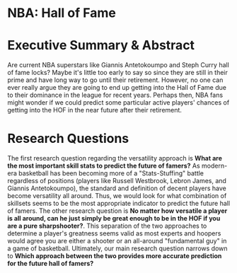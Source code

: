 # NBA: Hall of Fame

# Executive Summary & Abstract
Are current NBA superstars like Giannis Antetokoumpo and Steph Curry hall of fame locks? Maybe it's little too early to say so since they are still in their prime and have long way to go until their retirement. However, no one can ever really argue they are going to end up getting into the Hall of Fame due to their dominance in the league for recent years. Perhaps then, NBA fans might wonder if we could predict some particular active players' chances of getting into the HOF in the near future after their retirement.

# Research Questions
The first research question regarding the versatility approach is __What are the most important skill stats to predict the future of famers?__ As modern-era basketball has been becoming more of a "Stats-Stuffing" battle regardless of positions (players like Russell Westbrook, Lebron James, and Giannis Antetokoumpo), the standard and definition of decent players have become versatility all around. Thus, we would look for what combination of skillsets seems to be the most appropriate indicator to predict the future hall of famers. The other research question is __No matter how versatile a player is all around, can he just simply be great enough to be in the HOF if you are a pure sharpshooter?__. This separation of the two approaches to determine a player's greatness seems valid as most experts and hoopers would agree you are either a shooter or an all-around "fundamental guy" in a game of basketball. Ultimately, our main research question narrows down to __Which approach between the two provides more accurate prediction for the future hall of famers?__
